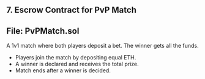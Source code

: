 ## 7. Escrow Contract for PvP Match

## File: PvPMatch.sol

A 1v1 match where both players deposit a bet. The winner gets all the funds.

- Players join the match by depositing equal ETH.
- A winner is declared and receives the total prize.
- Match ends after a winner is decided.